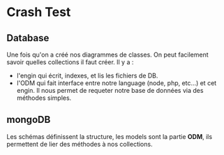 # Crash Test

## Database

Une fois qu'on a créé nos diagrammes de classes.
On peut facilement savoir quelles collections il faut créer.
Il y a :

- l'engin qui écrit, indexes, et lis les fichiers de DB.
- l'ODM qui fait interface entre notre language (node, php, etc...) et cet engin. Il nous permet de requeter notre base de données via des méthodes simples.

## mongoDB

Les schémas définissent la structure, les models sont la partie **ODM**, ils permettent de lier des méthodes à nos collections.

